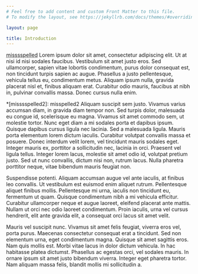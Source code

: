 ```yaml
---
# Feel free to add content and custom Front Matter to this file.
# To modify the layout, see https://jekyllrb.com/docs/themes/#overriding-theme-defaults

layout: page

title: Introduction
---
```


<abbr title="misspelled">misssspelled</abbr> Lorem ipsum dolor sit amet, consectetur adipiscing elit. Ut at nisi id nisi sodales faucibus. Vestibulum sit amet justo eros. Sed ullamcorper, sapien vitae lobortis condimentum, purus dolor consequat est, non tincidunt turpis sapien ac augue. Phasellus a justo pellentesque, vehicula tellus eu, condimentum metus. Aliquam ipsum nulla, gravida placerat nisl et, finibus aliquam erat. Curabitur odio mauris, faucibus at nibh in, pulvinar convallis massa. Donec cursus nulla enim.

*[misssspelled2]: misspelled2 
Aliquam suscipit sem justo. Vivamus varius accumsan diam, in gravida diam tempor non. Sed turpis dolor, malesuada eu congue id, scelerisque eu magna. Vivamus sit amet commodo sem, ut molestie tortor. Nunc eget diam a mi sodales porta et dapibus ipsum. Quisque dapibus cursus ligula nec lacinia. Sed a malesuada ligula. Mauris porta elementum lorem dictum iaculis. Curabitur volutpat convallis massa et posuere. Donec interdum velit lorem, vel tincidunt mauris sodales eget. Integer mauris ex, porttitor a sollicitudin nec, lacinia in orci. Praesent vel ligula tellus. Integer lorem lacus, molestie sit amet odio id, volutpat pretium justo. Sed ut nunc convallis, dictum nisi non, rutrum lacus. Nulla pharetra porttitor neque, vitae bibendum mauris feugiat non.

Suspendisse potenti. Aliquam accumsan augue vel ante iaculis, at finibus leo convallis. Ut vestibulum est euismod enim aliquet rutrum. Pellentesque aliquet finibus mollis. Pellentesque mi urna, iaculis non tincidunt eu, fermentum ut quam. Quisque condimentum nibh a mi vehicula efficitur. Curabitur ullamcorper neque et augue laoreet, eleifend placerat ante mattis. Nullam ut orci nec odio laoreet condimentum. Proin iaculis, urna vel cursus hendrerit, elit ante gravida elit, a consequat orci lacus sit amet velit.

Mauris vel suscipit nunc. Vivamus sit amet felis feugiat, viverra eros vel, porta purus. Maecenas consectetur consequat erat a tincidunt. Sed non elementum urna, eget condimentum magna. Quisque sit amet sagittis eros. Nam quis mollis est. Morbi vitae lacus in dolor dictum vehicula. In hac habitasse platea dictumst. Phasellus ac egestas orci, vel sodales mauris. In ornare ipsum sit amet justo bibendum viverra. Integer eget pharetra tortor. Nam aliquam massa felis, blandit mollis mi sollicitudin a. 


